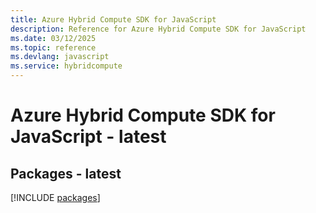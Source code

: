 ```yaml
---
title: Azure Hybrid Compute SDK for JavaScript
description: Reference for Azure Hybrid Compute SDK for JavaScript
ms.date: 03/12/2025
ms.topic: reference
ms.devlang: javascript
ms.service: hybridcompute
---
```

# Azure Hybrid Compute SDK for JavaScript - latest
## Packages - latest
[!INCLUDE [packages](hybrid-compute-index.md)]